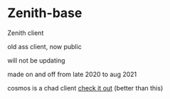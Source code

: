 # Zenith-base
 Zenith client
 
old ass client, now public
 
will not be updating

made on and off from late 2020 to aug 2021

cosmos is a chad client [check it out](https://github.com/momentumdevelopment/cosmos) (better than this)
